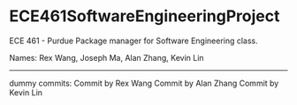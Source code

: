 # ECE461SoftwareEngineeringProject
 ECE 461 - Purdue Package manager for Software Engineering class.


Names: Rex Wang, Joseph Ma, Alan Zhang, Kevin Lin

---
dummy commits:
Commit by Rex Wang
Commit by Alan Zhang
Commit by Kevin Lin
